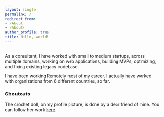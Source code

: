 ```yaml
---
layout: single
permalink: /
redirect_from:
- /About
- /About/
author_profile: true
title: Hello, world!
---
```


<br>
As a consultant, I have worked with small to medium startups, across multiple domains, working on web applications, building MVPs, optimizing, and fixing existing legacy codebase.

I have been working Remotely most of my career. I actually have worked with organizations from 6 different countries, so far.

### Shoutouts
The crochet doll, on my profile picture, is done by a dear friend of mine. You can follow her work [here](https://www.instagram.com/dhaga_acreativeliving/).
